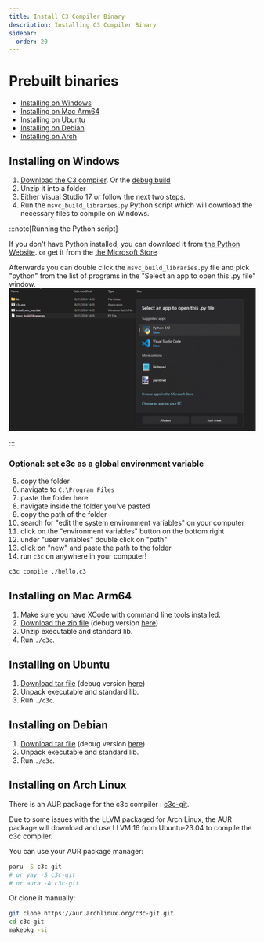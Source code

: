 ```yaml
---
title: Install C3 Compiler Binary
description: Installing C3 Compiler Binary
sidebar:
  order: 20
---
```



# Prebuilt binaries
- [Installing on Windows](#installing-on-windows)
- [Installing on Mac Arm64](#installing-on-mac-arm64)
- [Installing on Ubuntu](#installing-on-ubuntu)
- [Installing on Debian](#installing-on-debian) 
- [Installing on Arch](#installing-on-arch-linux) 

## Installing on Windows
1.  [Download the C3 compiler](https://github.com/c3lang/c3c/releases/download/latest-prerelease/c3-windows.zip). Or the [debug build](https://github.com/c3lang/c3c/releases/download/latest/c3-windows-debug.zip)
2. Unzip it into a folder
3. Either Visual Studio 17 or follow the next two steps.
4. Run the `msvc_build_libraries.py` Python script which will download the necessary files to compile on Windows.

:::note[Running the Python script]

If you don't have Python installed, you can download it from [the Python Website](https://www.python.org/downloads/).
or get it from the [the Microsoft Store](https://www.microsoft.com/en-us/p/python-39/9p7qfqmjrfp7)

Afterwards you can double click the `msvc_build_libraries.py` file and pick "python" from the list of programs in the "Select an app to open this .py file" window.
![Python](./windows_setup.png)

:::

### Optional: set c3c as a global environment variable

5. copy the folder
6. navigate to `C:\Program Files`
7. paste the folder here
8. navigate inside the folder you've pasted
9. copy the path of the folder
10. search for "edit the system environment variables" on your computer
11. click on the "environment variables" button on the bottom right
12. under "user variables" double click on "path"
13. click on "new" and paste the path to the folder
14. run `c3c` on anywhere in your computer!
```bash
c3c compile ./hello.c3
```

## Installing on Mac Arm64
1. Make sure you have XCode with command line tools installed.
2. [Download the zip file](https://github.com/c3lang/c3c/releases/download/latest-prerelease/c3-macos.zip)
   (debug version [here](https://github.com/c3lang/c3c/releases/download/latest-prerelease/c3-macos-debug.zip))
3. Unzip executable and standard lib.
4. Run `./c3c`.

## Installing on Ubuntu
1. [Download tar file](https://github.com/c3lang/c3c/releases/download/latest-prerelease/c3-ubuntu-20.tar.gz)
   (debug version [here](https://github.com/c3lang/c3c/releases/download/latest-prerelease/c3-ubuntu-20-debug.tar.gz))
2. Unpack executable and standard lib.
3. Run `./c3c`.

## Installing on Debian
1. [Download tar file](https://github.com/c3lang/c3c/releases/download/latest-prerelease/c3-linux.tar.gz)
   (debug version [here](https://github.com/c3lang/c3c/releases/download/latest-prerelease/c3-linux-debug.tar.gz))
2. Unpack executable and standard lib.
3. Run `./c3c`.

## Installing on Arch Linux
There is an AUR package for the c3c compiler : [c3c-git](https://aur.archlinux.org/packages/c3c-git).

Due to some issues with the LLVM packaged for Arch Linux, the AUR package will download and use LLVM 16 from Ubuntu-23.04 to compile the c3c compiler.

You can use your AUR package manager:
```bash
paru -S c3c-git
# or yay -S c3c-git
# or aura -A c3c-git
```

Or clone it manually:
```bash
git clone https://aur.archlinux.org/c3c-git.git
cd c3c-git
makepkg -si
```
